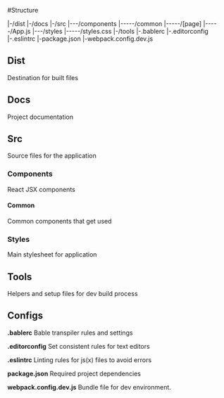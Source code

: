 #Structure

|-/dist
|-/docs
|-/src
|---/components
|-----/common
|-----/[page]
|-----/App.js
|---/styles
|-----/styles.css
|-/tools
|-.bablerc
|-.editorconfig
|-.eslintrc
|-package.json
|-webpack.config.dev.js

## Dist
Destination for built files

## Docs
Project documentation

## Src
Source files for the application

### Components
React JSX components

#### Common
Common components that get used

### Styles
Main stylesheet for application

## Tools
Helpers and setup files for dev build process

## Configs

**.bablerc**
Bable transpiler rules and settings

**.editorconfig**
Set consistent rules for text editors

**.eslintrc**
Linting rules for js(x) files to avoid errors

**package.json**
Required project dependencies

**webpack.config.dev.js**
Bundle file for dev environment.
